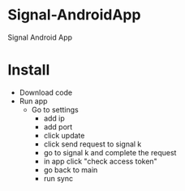 # Signal-AndroidApp
Signal Android App

# Install
- Download code
- Run app
  - Go to settings
    - add ip
    - add port 
    - click update
    - click send request to signal k
    - go to signal k and complete the request
    - in app click "check access token"
    - go back to main
    - run sync
